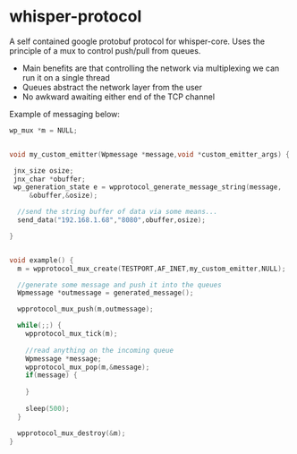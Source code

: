 # whisper-protocol

A self contained google protobuf protocol for whisper-core.
Uses the principle of a mux to control push/pull from queues.

- Main benefits are that controlling the network via multiplexing we can run it on a single thread
- Queues abstract the network layer from the user
- No awkward awaiting either end of the TCP channel

Example of messaging below:

```C
wp_mux *m = NULL;


void my_custom_emitter(Wpmessage *message,void *custom_emitter_args) {

 jnx_size osize;
 jnx_char *obuffer;
 wp_generation_state e = wpprotocol_generate_message_string(message,
     &obuffer,&osize); 

  //send the string buffer of data via some means...
  send_data("192.168.1.68","8080",obuffer,osize);

}


void example() {
  m = wpprotocol_mux_create(TESTPORT,AF_INET,my_custom_emitter,NULL);

  //generate some message and push it into the queues
  Wpmessage *outmessage = generated_message();

  wpprotocol_mux_push(m,outmessage);

  while(;;) { 
    wpprotocol_mux_tick(m);
  
    //read anything on the incoming queue
    Wpmessage *message;
    wpprotocol_mux_pop(m,&message);
    if(message) {
    
    }
  
    sleep(500);
  }

  wpprotocol_mux_destroy(&m);
} 

```
